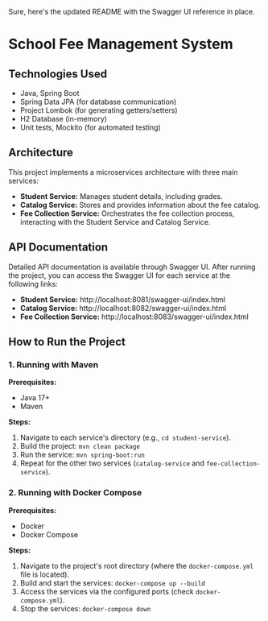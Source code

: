 Sure, here's the updated README with the Swagger UI reference in place.

# School Fee Management System

## Technologies Used

* Java, Spring Boot
* Spring Data JPA (for database communication)
* Project Lombok (for generating getters/setters)
* H2 Database (in-memory)
* Unit tests, Mockito (for automated testing)

## Architecture

This project implements a microservices architecture with three main services:

* **Student Service:** Manages student details, including grades.
* **Catalog Service:** Stores and provides information about the fee catalog.
* **Fee Collection Service:** Orchestrates the fee collection process, interacting with the Student Service and Catalog Service.

## API Documentation

Detailed API documentation is available through Swagger UI. After running the project, you can access the Swagger UI for each service at the following links:

* **Student Service:** http://localhost:8081/swagger-ui/index.html
* **Catalog Service:** http://localhost:8082/swagger-ui/index.html
* **Fee Collection Service:** http://localhost:8083/swagger-ui/index.html

## How to Run the Project

### 1. Running with Maven

**Prerequisites:**

* Java 17+
* Maven

**Steps:**

1. Navigate to each service's directory (e.g., `cd student-service`).
2. Build the project: `mvn clean package`
3. Run the service: `mvn spring-boot:run`
4. Repeat for the other two services (`catalog-service` and `fee-collection-service`).

### 2. Running with Docker Compose

**Prerequisites:**

* Docker
* Docker Compose

**Steps:**

1. Navigate to the project's root directory (where the `docker-compose.yml` file is located).
2. Build and start the services: `docker-compose up --build`
3. Access the services via the configured ports (check `docker-compose.yml`).
4. Stop the services: `docker-compose down` 
